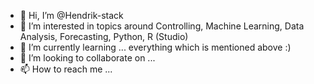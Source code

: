 - 👋 Hi, I’m @Hendrik-stack
- 👀 I’m interested in topics around Controlling, Machine Learning, Data Analysis, Forecasting, Python, R (Studio)
- 🌱 I’m currently learning ... everything which is mentioned above :)
- 💞️ I’m looking to collaborate on ...
- 📫 How to reach me ...

<!---
Hendrik-stack/Hendrik-stack is a ✨ special ✨ repository because its `README.md` (this file) appears on your GitHub profile.
You can click the Preview link to take a look at your changes.
--->
